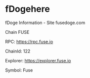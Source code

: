 # fDogehere
fDoge Information - Site fusedoge.com

Chain FUSE

RPC: https://rpc.fuse.io

ChainId: 122

Explorer: https://explorer.fuse.io

Symbol: Fuse
